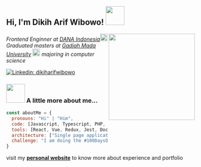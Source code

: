 <h2> Hi, I'm Dikih Arif Wibowo! <img src="https://media.giphy.com/media/mGcNjsfWAjY5AEZNw6/giphy.gif" width="50"></h2>
<img align='right' src="https://media.giphy.com/media/M9gbBd9nbDrOTu1Mqx/giphy.gif" width="230">

<p><em>Frontend Enginner at <a href="https://dana.id">DANA Indonesia</a><img src="https://www.dana.id/favicon.ico" width="20">
</br>Graduated masters at <a href="https://ugm.ac.id">Gadjah Mada University</a> <img src="https://ugm.ac.id/images/ugm_favicon.png" width="20"> majoring in computer science
</em></p>

[![Linkedin: dikiharifwibowo](https://img.shields.io/badge/-dikiharifwibowo-blue?style=flat-square&logo=Linkedin&logoColor=white&link=https://www.linkedin.com/in/dikiharifwibowo/)](https://www.linkedin.com/in/dikiharifwibowo/)

### <img src="https://media.giphy.com/media/VgCDAzcKvsR6OM0uWg/giphy.gif" width="50"> A little more about me...  

```javascript
const aboutMe = {
  pronouns: "Hi" | "Him",
  code: [Javascript, Typescript, PHP, HTML, CSS],
  tools: [React, Vue, Redux, Jest, Docker, Node, Storybook, Styled-Components],
  architecture: ["Single page applications", "design system pattern"],
  challenge: "I am doing the #100DaysOfCode challenge focused on react and javascript"
}
```
<p>visit my <a href="https://dikiharifwibowo.github.io/"><b>personal website</b></a> to know more about experience and portfolio</p>
